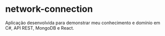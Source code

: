 # network-connection
Aplicação desenvolvida para demonstrar meu conhecimento e domínio em C#, API REST, MongoDB e React.
